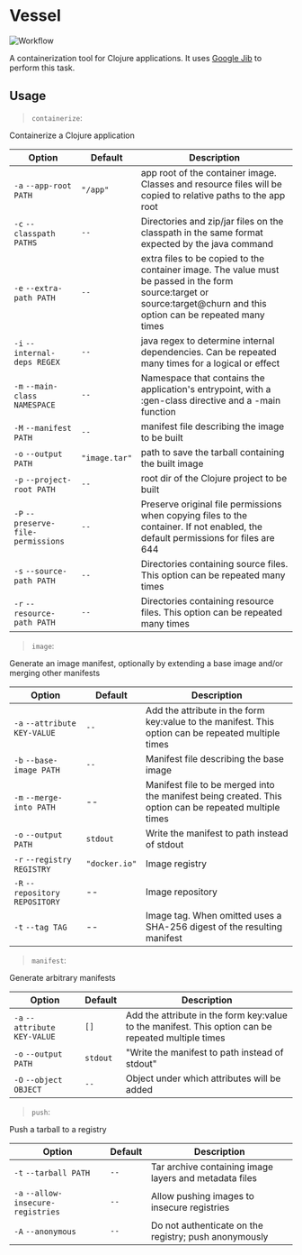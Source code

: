 # Vessel

![Workflow](https://github.com/nubank/vessel/workflows/Vessel%20Tests/badge.svg?branch=master)

A containerization tool for Clojure applications. It uses [Google Jib](https://github.com/GoogleContainerTools/jib) to perform this task.

## Usage

> `containerize`:

Containerize a Clojure application

| Option | Default | Description |
| -- | -- | -- |
| `-a` `--app-root PATH` | `"/app"` | app root of the container image. Classes and resource files will be copied to relative paths to the app root |
| `-c` `--classpath PATHS` | `--` | Directories and zip/jar files on the classpath in the same format expected by the java command |
| `-e` `--extra-path PATH` | `--` | extra files to be copied to the container image. The value must be passed in the form source:target or source:target@churn and this option can be repeated many times |
| `-i` `--internal-deps REGEX` | `--` | java regex to determine internal dependencies. Can be repeated many times for a logical or effect |
| `-m` `--main-class NAMESPACE` | `--` | Namespace that contains the application's entrypoint, with a :gen-class directive and a -main function |
| `-M` `--manifest PATH` | `--` | manifest file describing the image to be built |
| `-o` `--output PATH` | `"image.tar"` | path to save the tarball containing the built image |
| `-p` `--project-root PATH` | `--` | root dir of the Clojure project to be built |
| `-P` `--preserve-file-permissions` | `--` | Preserve original file permissions when copying files to the container. If not enabled, the default permissions for files are 644 |
| `-s` `--source-path PATH` | `--` | Directories containing source files. This option can be repeated many times |
| `-r` `--resource-path PATH` | `--` | Directories containing resource files. This option can be repeated many times |

> `image`:

Generate an image manifest, optionally by extending a base image and/or merging other manifests

| Option | Default | Description |
| -- | -- | -- |
| `-a` `--attribute KEY-VALUE` | `--` | Add the attribute in the form key:value to the manifest. This option can be repeated multiple times |
| `-b` `--base-image PATH` | `--` | Manifest file describing the base image |
| `-m` `--merge-into PATH` | -- | Manifest file to be merged into the manifest being created. This option can be repeated multiple times |
| `-o` `--output PATH` | `stdout` | Write the manifest to path instead of stdout |
| `-r` `--registry REGISTRY` | `"docker.io"` | Image registry |
| `-R` `--repository REPOSITORY` | -- | Image repository |
| `-t` `--tag TAG` | -- | Image tag. When omitted uses a SHA-256 digest of the resulting manifest |

> `manifest`:

Generate arbitrary manifests

| Option | Default | Description |
| -- | -- | -- |
| `-a` `--attribute KEY-VALUE` | `[]` | Add the attribute in the form key:value to the manifest. This option can be repeated multiple times |
| `-o` `--output PATH` | `stdout` | "Write the manifest to path instead of stdout" |
| `-O` `--object OBJECT` | `--` | Object under which attributes will be added |

> `push`:

Push a tarball to a registry

| Option | Default | Description |
| -- | -- | -- |
| `-t` `--tarball PATH` | `--` | Tar archive containing image layers and metadata files |
| `-a` `--allow-insecure-registries` | `--` | Allow pushing images to insecure registries |
| `-A` `--anonymous` | `--` | Do not authenticate on the registry; push anonymously |
